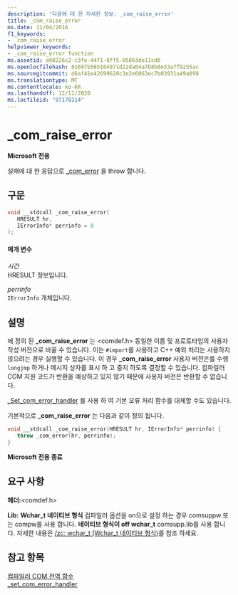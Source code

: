 ```yaml
---
description: '다음에 대 한 자세한 정보: _com_raise_error'
title: _com_raise_error
ms.date: 11/04/2016
f1_keywords:
- _com_raise_error
helpviewer_keywords:
- _com_raise_error function
ms.assetid: a98226c2-c3fe-44f1-8ff5-85863de11cd6
ms.openlocfilehash: 81697b565104971d22da04a7b8b0e33a7f9255ac
ms.sourcegitcommit: d6af41e42699628c3e2e6063ec7b03931a49a098
ms.translationtype: MT
ms.contentlocale: ko-KR
ms.lasthandoff: 12/11/2020
ms.locfileid: "97178214"
---
```

# <a name="_com_raise_error"></a>_com_raise_error

**Microsoft 전용**

실패에 대 한 응답으로 [_com_error](../cpp/com-error-class.md) 을 throw 합니다.

## <a name="syntax"></a>구문

```cpp
void __stdcall _com_raise_error(
   HRESULT hr,
   IErrorInfo* perrinfo = 0
);
```

#### <a name="parameters"></a>매개 변수

*시간*<br/>
HRESULT 정보입니다.

*perrinfo*<br/>
`IErrorInfo` 개체입니다.

## <a name="remarks"></a>설명

에 정의 된 **_com_raise_error** 는 \<comdef.h> 동일한 이름 및 프로토타입의 사용자 작성 버전으로 바꿀 수 있습니다. 이는 `#import`를 사용하고 C++ 예외 처리는 사용하지 않으려는 경우 실행할 수 있습니다. 이 경우 **_com_raise_error** 사용자 버전은를 수행 `longjmp` 하거나 메시지 상자를 표시 하 고 중지 하도록 결정할 수 있습니다. 컴파일러 COM 지원 코드가 반환을 예상하고 있지 않기 때문에 사용자 버전은 반환할 수 없습니다.

[_Set_com_error_handler](../cpp/set-com-error-handler.md) 를 사용 하 여 기본 오류 처리 함수를 대체할 수도 있습니다.

기본적으로 **_com_raise_error** 는 다음과 같이 정의 됩니다.

```cpp
void __stdcall _com_raise_error(HRESULT hr, IErrorInfo* perrinfo) {
   throw _com_error(hr, perrinfo);
}
```

**Microsoft 전용 종료**

## <a name="requirements"></a>요구 사항

**헤더:**\<comdef.h>

**Lib:** **Wchar_t 네이티브 형식** 컴파일러 옵션을 on으로 설정 하는 경우 comsuppw 또는 compw를 사용 합니다. **네이티브 형식이 off wchar_t** comsupp.lib를 사용 합니다. 자세한 내용은 [/zc: wchar_t (Wchar_t 네이티브 형식)](../build/reference/zc-wchar-t-wchar-t-is-native-type.md)를 참조 하세요.

## <a name="see-also"></a>참고 항목

[컴파일러 COM 전역 함수](../cpp/compiler-com-global-functions.md)<br/>
[_set_com_error_handler](../cpp/set-com-error-handler.md)
